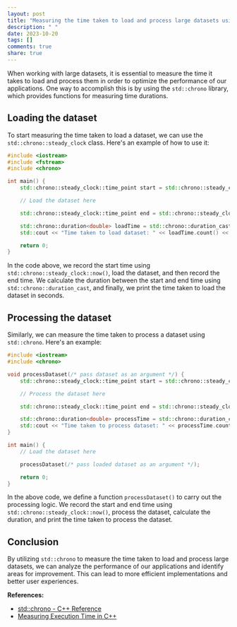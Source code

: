 ```yaml
---
layout: post
title: "Measuring the time taken to load and process large datasets using std::chrono"
description: " "
date: 2023-10-20
tags: []
comments: true
share: true
---
```


When working with large datasets, it is essential to measure the time it takes to load and process them in order to optimize the performance of our applications. One way to accomplish this is by using the `std::chrono` library, which provides functions for measuring time durations.

## Loading the dataset

To start measuring the time taken to load a dataset, we can use the `std::chrono::steady_clock` class. Here's an example of how to use it:

```cpp
#include <iostream>
#include <fstream>
#include <chrono>

int main() {
    std::chrono::steady_clock::time_point start = std::chrono::steady_clock::now();

    // Load the dataset here

    std::chrono::steady_clock::time_point end = std::chrono::steady_clock::now();

    std::chrono::duration<double> loadTime = std::chrono::duration_cast<std::chrono::duration<double>>(end - start);
    std::cout << "Time taken to load dataset: " << loadTime.count() << " seconds." << std::endl;

    return 0;
}
```

In the code above, we record the start time using `std::chrono::steady_clock::now()`, load the dataset, and then record the end time. We calculate the duration between the start and end time using `std::chrono::duration_cast`, and finally, we print the time taken to load the dataset in seconds.

## Processing the dataset

Similarly, we can measure the time taken to process a dataset using `std::chrono`. Here's an example:

```cpp
#include <iostream>
#include <chrono>

void processDataset(/* pass dataset as an argument */) {
    std::chrono::steady_clock::time_point start = std::chrono::steady_clock::now();

    // Process the dataset here

    std::chrono::steady_clock::time_point end = std::chrono::steady_clock::now();

    std::chrono::duration<double> processTime = std::chrono::duration_cast<std::chrono::duration<double>>(end - start);
    std::cout << "Time taken to process dataset: " << processTime.count() << " seconds." << std::endl;
}

int main() {
    // Load the dataset here

    processDataset(/* pass loaded dataset as an argument */);

    return 0;
}
```

In the above code, we define a function `processDataset()` to carry out the processing logic. We record the start and end time using `std::chrono::steady_clock::now()`, process the dataset, calculate the duration, and print the time taken to process the dataset.

## Conclusion

By utilizing `std::chrono` to measure the time taken to load and process large datasets, we can analyze the performance of our applications and identify areas for improvement. This can lead to more efficient implementations and better user experiences.

**References:**
- [std::chrono - C++ Reference](https://en.cppreference.com/w/cpp/chrono)
- [Measuring Execution Time in C++](https://www.pluralsight.com/guides/measuring-execution-time-duration-in-cpp)